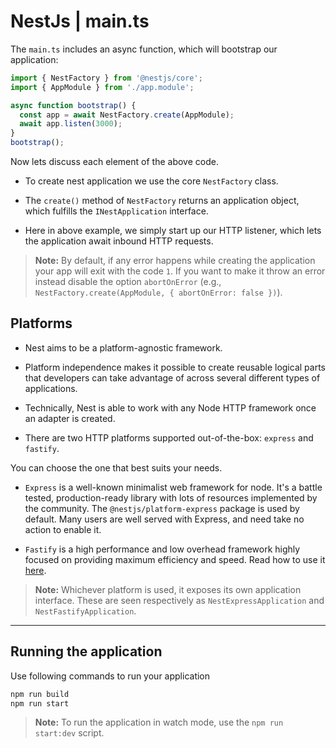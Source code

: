 # NestJs | main.ts

The `main.ts` includes an async function, which will bootstrap our application:

```ts
import { NestFactory } from '@nestjs/core';
import { AppModule } from './app.module';

async function bootstrap() {
  const app = await NestFactory.create(AppModule);
  await app.listen(3000);
}
bootstrap();
```

Now lets discuss each element of the above code.

- To create nest application we use the core `NestFactory` class.
- The `create()` method of `NestFactory` returns an application object, which fulfills the `INestApplication` interface.

- Here in above example,
  we simply start up our HTTP listener, which lets the application await inbound HTTP requests.

> **Note:** By default, if any error happens while creating the application your app will exit with the code `1`. If you want to make it throw an error instead disable the option `abortOnError` (e.g., `NestFactory.create(AppModule, { abortOnError: false })`).

## Platforms

- Nest aims to be a platform-agnostic framework.

- Platform independence makes it possible to create reusable logical parts that developers can take advantage of across several different types of applications.

- Technically, Nest is able to work with any Node HTTP framework once an adapter is created.

- There are two HTTP platforms supported out-of-the-box: `express` and `fastify`.

You can choose the one that best suits your needs.

- `Express` is a well-known minimalist web framework for node. It's a battle tested, production-ready library with lots of resources implemented by the community. The `@nestjs/platform-express` package is used by default. Many users are well served with Express, and need take no action to enable it.

- `Fastify` is a high performance and low overhead framework highly focused on providing maximum efficiency and speed. Read how to use it [here](https://docs.nestjs.com/techniques/performance).

> **Note:** Whichever platform is used, it exposes its own application interface. These are seen respectively as `NestExpressApplication` and `NestFastifyApplication`.

---

## Running the application

Use following commands to run your application

```bash
npm run build
npm run start
```

> **Note:** To run the application in watch mode, use the `npm run start:dev` script.

```

```

